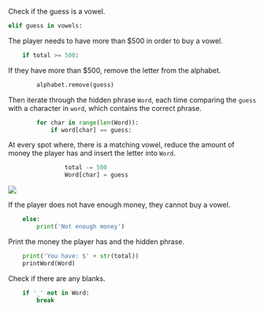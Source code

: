 <!--title={Check for Vowel}-->

<!--concepts={If Statements, For Loops, Print Statements}-->

<!--badges={Python:90, Software Engineering:10}-->

Check if the guess is a vowel.

```python
elif guess in vowels:
```

The player needs to have more than $500 in order to buy a vowel.

```python
	if total >= 500:
```

If they have more than $500, remove the letter from the alphabet.

```python
		alphabet.remove(guess)
```

Then iterate through the hidden phrase `Word`, each time comparing the `guess` with a character in `word`, which contains the correct phrase.

```python
		for char in range(len(Word)):
			if word[char] == guess:
```

At every spot where, there is a matching vowel, reduce the amount of money the player has and insert the letter into `Word`.

```python
				total -= 500
				Word[char] = guess
```

<img src="https://weiss-johnson.com/wp-content/uploads/2018/10/fa74919e7436def34044aa05811419a4_organized-and-profitable-proven-practical-small-business-coaching-not-enough-money-clipart_334-513-e1539793699503.jpeg">

If the player does not have enough money, they cannot buy a vowel. 

```python
	else:
		print('Not enough money')
```

Print the money the player has and the hidden phrase.

```python
	print('You have: $' + str(total))
    printWord(Word)
```

Check if there are any blanks.

```python
	if '_' not in Word:
		break
```

